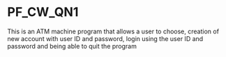 # PF_CW_QN1
This is an ATM machine program that allows a user to choose, creation of new account with user ID and password, login using the user ID and password and being able to quit the program
